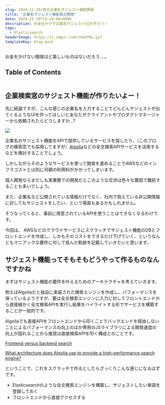 ```yaml
---
slug: 2024-11-29/貧乏企業名サジェスト機能開発
title: "企業名サジェスト機能貧乏開発"
date: 2024-11-29T14:24:04+0000
description: お金をかけず企業名サジェストUIを作ろう！
tags:
  - Elasticsearch
headerImage: https://i.imgur.com/1UvKYKu.gif
templateKey: blog-post
---
```


お金をかけない開発ほど美しいものはないだろう....。

## Table of Contents

```toc

```

## 企業検索窓のサジェスト機能が作りたいよー！

先に結論ですが、こんな感じの企業名を入力することでどんどんサジェストが出てくるようなUIを作ってほしいとあなたがクライアントやプロダクトマネージャーから依頼されたらどうしますか...?

![](https://i.imgur.com/1UvKYKu.gif)

企業名のサジェスト機能をAPIで提供しているサービスを探したり、（このブログの検索窓でも採用してますが）[Algolia](https://www.algolia.com/)などの全文検索APIサービスを活用するなどを検討することでしょう。

しかしながらそのようなサービスを使って開発を進めることでAWSなどのインフラコストとは別に月額の利用料がかかってしまいます。

個人開発ならまだしも実業務での開発だとこのような交渉は色々な要因で難航することも多いでしょう。

また、企業名など公開されている情報だけでなく、社内で抱えている非公開情報に対してもサジェストをしたい、という場面もあるかもしれません。

そうなってくると、事前に用意されているAPIを使うことはできなくなるわけです。

今回は、 AWSなどのクラウドサービスにスクラッチでサジェスト機能のDBとフロントエンドを作成し、しかもそのコストをできるだけ下げていく、というなんともマニアックな要件に対して挑んだ軌跡を記載していきたいと思います。

## サジェスト機能ってそもそもどうやって作るものなんですかね

まずはサジェスト機能の要件を叶えるためのアーキテクチャを考えていきます。

例えばAlgoliaだと独自に実装された検索エンジンを作成し、パフォーマンスを保っているようですが、要は全文検索エンジンに入力に対してフロントエンドから直接細かく全文検索APIを実行し結果をハイライトする形でサービスを構築することが一般的です。

Algoliaでも直接APIをフロントエンドから叩くことでバックエンドを経由しないことによるパフォーマンスの向上のほか専用のJSライブラリによる開発速度の向上が図れることから推奨は直接検索APIを叩く構成とのことです。

[Frontend versus backend search](https://www.algolia.com/doc/guides/building-search-ui/going-further/backend-search/js/)

[What architecture does Algolia use to provide a high-performance search engine?](https://support.algolia.com/hc/en-us/articles/4406975268497-What-architecture-does-Algolia-use-to-provide-a-high-performance-search-engine)

ということで、これをスクラッチで作るとしたらざっくりこんな感じになるはずです。

- Elasticsearchのような全文検索エンジンを構築し、サジェストしたい単語を登録しておく
- フロントエンドから直接アクセスする



